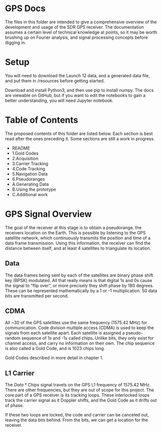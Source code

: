 # GPS Docs

The files in this folder are intended to give a comprehensive overview of the development and usage of the SDR GPS receiver. The documentation assumes a certain level of technical knowledge at points, so it may be worth brushing up on Fourier analysis, and signal processing concepts before digging in. 

# Setup

You will need to download the Launch 12 data, and a generated data file, and put them in /resources before getting started. 

Download and install Python3, and then use pip to install numpy. The docs are viewable on GitHub, but if you want to edit the notebooks to gain a better understanding, you will need Jupyter notebook.

# Table of Contents

The proposed contents of this folder are listed below. Each section is best read after the ones preceding it. Some sections are still a work in progress.

- README 
- 1.Gold Codes
- 2.Acquisition 
- 3.Carrier Tracking
- 4.Code Tracking
- 5.Navigation Data
- 6.Pseudoranges
- A.Generating Data
- B.Using the prototype
- C.Additional work

# GPS Signal Overview

The goal of the receiver at this stage is to obtain a pseudorange, the receivers location on the Earth. This is possible by listening to the GPS satellite network, which continuously transmits the position and time of a data frame transmission. Using this information, the receiver can find the distance between itself, and at least 4 satellites to triangulate its location.

## Data

The data frames being sent by each of the satellites are binary phase shift key (BPSK) modulated. All that really means is that digital 1s and 0s cause the signal to "flip over", or more precisely they shift phase by 180 degrees. These can be represented mathematically by a 1 or -1 multiplication. 50 data bits are transmitted per second. 

## CDMA

All ~30 of the GPS satellites use the same frequency (1575.42 MHz) for communication. Code division multiple access (CDMA) is used to keep the signals from each satellite apart. Each satellite is assigned a pseudo-random sequence of 1s and -1s called chips. Unlike bits, they only exist for channel access, and carry no information on their own. The chip sequence is also called a Gold Code, and is 1023 chips long. 

Gold Codes described in more detail in chapter 1. 

## L1 Carrier

The $Data * Chips$ signal travels on the GPS L1 frequency of 1575.42 MHz. There are other frequencies, but they are out of scope for this project. The core part of a GPS receiver is its tracking loops. These interlocked loops track the carrier signal as it Doppler shifts, and the Gold Code as it drifts out of phase. 

If these two loops are locked, the code and carrier can be canceled out, leaving the data bits behind. From the bits, we can get a location for the receiver. 
